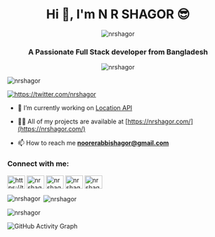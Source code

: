 <h1 align="center">Hi 👋, I'm N R SHAGOR 😎</h1>
<p align="center"> <img src="https://i.ibb.co/CzF6K7Z/programmer.gif" alt="nrshagor" /> </p>

<h3 align="center">A Passionate Full Stack developer from Bangladesh</h3>

<p align="center"> <img src="https://i.ibb.co/4VWLSVh/46207-programmer-1.gif" alt="nrshagor" /> </p>

<p align="left"> <img src="https://komarev.com/ghpvc/?username=nrshagor&label=Profile%20views&color=00e600&style=flat" alt="nrshagor" /> </p>

<p align="left"> <a href="https://twitter.com/nrshagor" target="blank"><img src="https://img.shields.io/twitter/follow/nrshagor?logo=twitter&style=for-the-badge" alt="https://twitter.com/nrshagor" /></a></p>

- 🔭 I’m currently working on [Location API]((https://location-api.nrshagor.com/))

- 👨‍💻 All of my projects are available at [https://nrshagor.com/](https://nrshagor.com/)

- 📫 How to reach me **noorerabbishagor@gmail.com**


<h3 align="left">Connect with me:</h3>
<p align="left">
<a href="https://twitter.com/nrshagor" target="blank"><img align="center" src="https://raw.githubusercontent.com/rahuldkjain/github-profile-readme-generator/master/src/images/icons/Social/twitter.svg" alt="https://twitter.com/nrshagor" height="30" width="40" /></a>
<a href="https://linkedin.com/in/nrshagor" target="blank"><img align="center" src="https://raw.githubusercontent.com/rahuldkjain/github-profile-readme-generator/master/src/images/icons/Social/linked-in-alt.svg" alt="nrshagor" height="30" width="40" /></a>
<a href="https://fb.com/nrshagor" target="blank"><img align="center" src="https://raw.githubusercontent.com/rahuldkjain/github-profile-readme-generator/master/src/images/icons/Social/facebook.svg" alt="nrshagor" height="30" width="40" /></a>
<a href="https://instagram.com/nrshagor" target="blank"><img align="center" src="https://raw.githubusercontent.com/rahuldkjain/github-profile-readme-generator/master/src/images/icons/Social/instagram.svg" alt="nrshagor" height="30" width="40" /></a>
<a href="https://www.youtube.com/c/nrshagor" target="blank"><img align="center" src="https://raw.githubusercontent.com/rahuldkjain/github-profile-readme-generator/master/src/images/icons/Social/youtube.svg" alt="nrshagor" height="30" width="40" /></a>
</p>



<p><img align="left" src="https://github-readme-stats.vercel.app/api/top-langs?username=nrshagor&show_icons=true&locale=en&layout=compact&theme=chartreuse-dark" alt="nrshagor" /></p>

<p>&nbsp;<img align="center" src="https://github-readme-stats.vercel.app/api?username=nrshagor&show_icons=true&locale=en&theme=chartreuse-dark" alt="nrshagor" /></p>

<p><img align="center" src="https://github-readme-streak-stats.herokuapp.com/?user=nrshagor&theme=chartreuse-dark" alt="nrshagor" /></p>

![GitHub Activity Graph](https://activity-graph.herokuapp.com/graph?username=nrshagor)  
